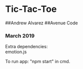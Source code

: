 # Tic-Tac-Toe

##Andrew Alvarez
##Avenue Code

### March 2019

Extra dependencies:  
emotion.js

To run app: "npm start" in cmd.
